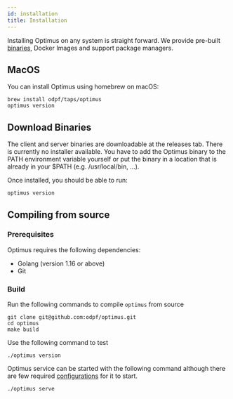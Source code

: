 ```yaml
---
id: installation
title: Installation
---
```


Installing Optimus on any system is straight forward. We provide pre-built [binaries](https://github.com/odpf/optimus/releases),
Docker Images and support package managers.

## MacOS
You can install Optimus using homebrew on macOS:

```shell
brew install odpf/taps/optimus
optimus version
```

## Download Binaries
The client and server binaries are downloadable at the releases tab. There is
currently no installer available. You have to add the Optimus binary to the PATH
environment variable yourself or put the binary in a location that is already
in your $PATH (e.g. /usr/local/bin, ...).

Once installed, you should be able to run:
```shell
optimus version
```

## Compiling from source

### Prerequisites

Optimus requires the following dependencies:
* Golang (version 1.16 or above)
* Git

### Build

Run the following commands to compile `optimus` from source
```shell
git clone git@github.com:odpf/optimus.git
cd optimus
make build
```

Use the following command to test
```shell
./optimus version
```

Optimus service can be started with the following command although there are few required
[configurations](configuration.md) for it to start.
```shell
./optimus serve
```